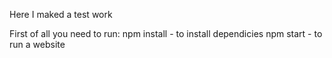 Here I maked a test work

First of all you need to run:
npm install - to install dependicies
npm start - to run a website
